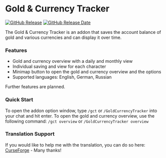 # Gold & Currency Tracker

[![GitHub Release](https://img.shields.io/github/v/release/diomsg-code/GoldCurrencyTracker?logo=github&cacheSeconds=600)](https://github.com/diomsg-code/GoldCurrencyTracker/releases)
[![GitHub Release Date](https://img.shields.io/github/release-date/diomsg-code/GoldCurrencyTracker?logo=github&cacheSeconds=600)](https://github.com/diomsg-code/GoldCurrencyTracker/releases)

The Gold & Currency Tracker is an addon that saves the account balance of gold and various currencies and can display it over time.

### Features

*   Gold and currency overview with a daily and monthly view
*   Individual saving and view for each character
*   Minimap button to open the gold and currency overview and the options
*   Supported languages: English, German, Russian

Further features are planned.

### Quick Start

To open the addon option window, type `/gct` or `/GoldCurrencyTracker` into your chat and hit enter. To open the gold and currency overview, use the following command: `/gct overview` or `/GoldCurrencyTracker overview`

### Translation Support

If you would like to help me with the translation, you can do so here: [CurseForge](https://legacy.curseforge.com/wow/addons/gold-currency-tracker/localization) - Many thanks!
